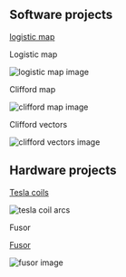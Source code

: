 
## Software projects 

[logistic map](https://github.com/blbadger/logistic-map)

Logistic map

![logistic map image]({{https://blbadger.github.io}}/Logistic_zoom.png)

Clifford map

![clifford map image]({{https://blbadger.github.io}}clifford_attractor(9,9).png)

Clifford vectors 

![clifford vectors image]({{https://blbadger.github.io}}clifford_attractor_vectors(9,9).png)
 	
## Hardware projects

[Tesla coils](/tesla-coils.md)

![tesla coil arcs](https://blbadger.github.io/newtesla.jpg)

Fusor

[Fusor](/fusor.md)

![fusor image]({{https://blbadger.github.io}}fusor-1-1.png)

